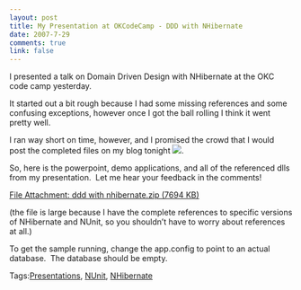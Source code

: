 ```yaml
--- 
layout: post
title: My Presentation at OKCodeCamp - DDD with NHibernate
date: 2007-7-29
comments: true
link: false
---
```

<p>I presented a talk on Domain Driven Design with NHibernate at the OKC code camp yesterday.</p><p>It started out a bit rough because I had some missing references and some confusing exceptions, however once I got the ball rolling I think it went pretty well.</p><p>I ran way short on time, however, and I promised the crowd that I would post the completed files on my blog tonight <img src="/images/smile1________________________________.gif"   />.</p><p>So, here is the powerpoint, demo applications, and all of the referenced dlls from my presentation.&nbsp; Let me hear your feedback in the comments!</p><p><a href="http://www.flux88.com/uploads/ddd_20with_20nhibernate.zip" target="_blank">File Attachment: ddd with nhibernate.zip (7694 KB)</a></p><p>(the file is large because I have the complete references to specific versions of NHibernate and NUnit, so you shouldn&rsquo;t have to worry about references at all.)</p><p>To get the sample running, change the app.config to point to an actual database.&nbsp; The database should be empty.</p><div class="bjtags">Tags:<a rel="tag" href="http://technorati.com/tag/Presentations">Presentations</a>, <a rel="tag" href="http://technorati.com/tag/NUnit">NUnit</a>, <a rel="tag" href="http://technorati.com/tag/NHibernate">NHibernate</a></div>
